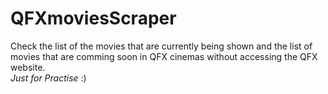 # QFXmoviesScraper

Check the list of the movies that are currently being shown and the list of movies that are comming soon in QFX cinemas without accessing the QFX website.
<br><i>Just for Practise</i> :)
